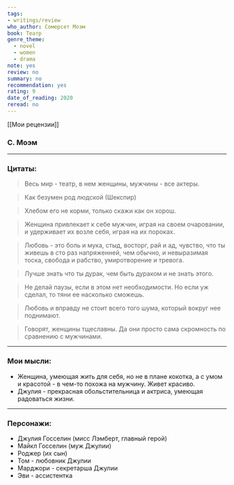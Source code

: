 ```yaml
---
tags: 
- writings/review
who_author: Сомерсет Моэм
book: Театр
genre_theme:
  - novel
  - women
  - drama
note: yes
review: no
summary: no
recommendation: yes
rating: 9
date_of_reading: 2020
reread: no
---
```

[[Мои рецензии]]
### С. Моэм
---
### **Ц**итаты:

> Весь мир - театр, в нем женщины, мужчины - все актеры.

> Как безумен род людской (Шекспир)

> Хлебом его не корми, только скажи как он хорош.

> Женщина привлекает к себе мужчин, играя на своем очаровании, и удерживает их возле себя, играя на их пороках.

> Любовь - это боль и мука, стыд, восторг, рай и ад, чувство, что ты живешь в сто раз напряженней, чем обычно, и невыразимая тоска, свобода и рабство, умиротворение и тревога.

> Лучше знать что ты дурак, чем быть дураком и не знать этого.

> Не делай паузы, если в этом нет необходимости. Но если уж сделал, то тяни ее насколько сможешь.

> Любовь и вправду не стоит всего того шума, который вокруг нее поднимают.

> Говорят, женщины тщеславны. Да они просто сама скромность по сравнению с мужчинами.
---
### **М**ои мысли:
- Женщина, умеющая жить для себя, но не в плане кокотка, а с умом и красотой - в чем-то похожа на мужчину. Живет красиво.
- Джулия - прекрасная обольстительница и актриса, умеющая радоваться жизни.
---
### Персонажи:
- Джулия Госселин (мисс Лэмберт, главный герой)
- Майкл Госселин (муж Джулии)
- Роджер (их сын)
- Том - любовник Джулии
- Марджори - секретарша Джулии
- Эви - ассистентка